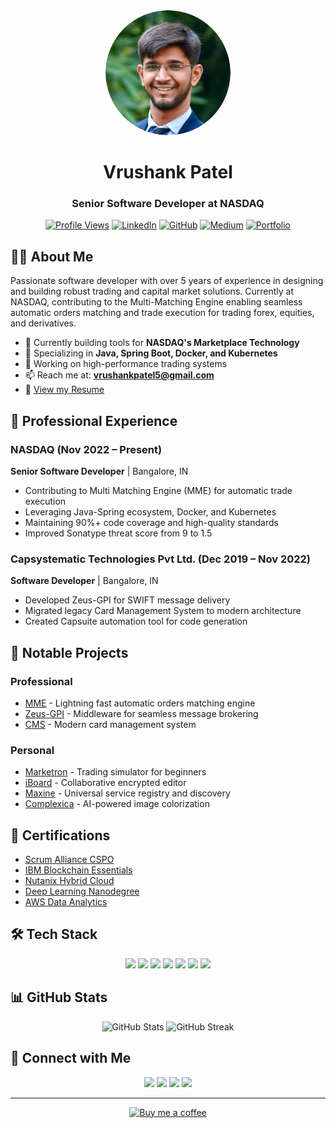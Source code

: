 <div align="center">
  <img src="img/profile-pic3.jpg" alt="Vrushank Patel" width="200" style="border-radius: 50%"/>
  
  # Vrushank Patel
  
  ### Senior Software Developer at NASDAQ
  
  [![Profile Views](https://komarev.com/ghpvc/?username=vrushankpatel&label=Profile%20views&color=0e75b6&style=flat)](https://github.com/VrushankPatel)
  [![LinkedIn](https://img.shields.io/badge/LinkedIn-Connect-blue?style=flat&logo=linkedin)](https://www.linkedin.com/in/vrushank-patel-69b682180/)
  [![GitHub](https://img.shields.io/badge/GitHub-Follow-black?style=flat&logo=github)](https://github.com/VrushankPatel)
  [![Medium](https://img.shields.io/badge/Medium-Follow-black?style=flat&logo=medium)](https://vrushankpatel5.medium.com/)
  [![Portfolio](https://img.shields.io/badge/Portfolio-Visit-green?style=flat&logo=web)](https://vrushankpatel.github.io/)
</div>

## 👨‍💻 About Me

Passionate software developer with over 5 years of experience in designing and building robust trading and capital market solutions. Currently at NASDAQ, contributing to the Multi-Matching Engine enabling seamless automatic orders matching and trade execution for trading forex, equities, and derivatives.

- 🔭 Currently building tools for **NASDAQ's Marketplace Technology**
- 🌱 Specializing in **Java, Spring Boot, Docker, and Kubernetes**
- 💼 Working on high-performance trading systems
- 📫 Reach me at: **vrushankpatel5@gmail.com**
- 📄 [View my Resume](https://vrushankpatel.github.io/Resume/Vrushank_Resume.pdf)

## 🏢 Professional Experience

### NASDAQ (Nov 2022 – Present)
**Senior Software Developer** | Bangalore, IN
- Contributing to Multi Matching Engine (MME) for automatic trade execution
- Leveraging Java-Spring ecosystem, Docker, and Kubernetes
- Maintaining 90%+ code coverage and high-quality standards
- Improved Sonatype threat score from 9 to 1.5

### Capsystematic Technologies Pvt Ltd. (Dec 2019 – Nov 2022)
**Software Developer** | Bangalore, IN
- Developed Zeus-GPI for SWIFT message delivery
- Migrated legacy Card Management System to modern architecture
- Created Capsuite automation tool for code generation

## 🚀 Notable Projects

### Professional
- [MME](https://www.nasdaq.com/solutions/fintech/marketplace-technology/exchange-matching) - Lightning fast automatic orders matching engine
- [Zeus-GPI](https://www.capsys.hu/Zeus_GPI) - Middleware for seamless message brokering
- [CMS](https://capsys-europe.com/Card_Management_System) - Modern card management system

### Personal
- [Marketron](https://vrushankpatel.github.io/Marketron) - Trading simulator for beginners
- [iBoard](https://iboard-x.web.app/) - Collaborative encrypted editor
- [Maxine](https://maxine.readthedocs.io/) - Universal service registry and discovery
- [Complexica](https://vrushankpatel.github.io/Complexica-Server/) - AI-powered image colorization

## 🏅 Certifications

- [Scrum Alliance CSPO](https://bcert.me/sefawhitn)
- [IBM Blockchain Essentials](https://courses.cognitiveclass.ai/certificates/e73685d94f344d92b329712d7dceac5c)
- [Nutanix Hybrid Cloud](https://drive.google.com/file/d/1rgkx3sx-quvh7SUVxVdWT5iELAWM5b4y/view)
- [Deep Learning Nanodegree](https://graduation.udacity.com/confirm/EL966DFN)
- [AWS Data Analytics](https://drive.google.com/file/d/1-ory7-vSeIpgnFXzP_oDQGzHQf8yJiV5/view)

## 🛠️ Tech Stack

<p align="center">
  <img src="https://img.shields.io/badge/Java-ED8B00?style=for-the-badge&logo=java&logoColor=white"/>
  <img src="https://img.shields.io/badge/Spring-6DB33F?style=for-the-badge&logo=spring&logoColor=white"/>
  <img src="https://img.shields.io/badge/Python-3776AB?style=for-the-badge&logo=python&logoColor=white"/>
  <img src="https://img.shields.io/badge/Docker-2496ED?style=for-the-badge&logo=docker&logoColor=white"/>
  <img src="https://img.shields.io/badge/Kubernetes-326CE5?style=for-the-badge&logo=kubernetes&logoColor=white"/>
  <img src="https://img.shields.io/badge/AWS-232F3E?style=for-the-badge&logo=amazon-aws&logoColor=white"/>
  <img src="https://img.shields.io/badge/Git-F05032?style=for-the-badge&logo=git&logoColor=white"/>
</p>

## 📊 GitHub Stats

<div align="center">
  <img src="https://github-readme-stats.vercel.app/api?username=vrushankpatel&show_icons=true&theme=radical" alt="GitHub Stats" />
  <img src="https://github-readme-streak-stats.herokuapp.com/?user=vrushankpatel&theme=radical" alt="GitHub Streak" />
</div>

## 🤝 Connect with Me

<p align="center">
  <a href="https://linkedin.com/in/vrushank-patel-69b682180"><img src="https://img.shields.io/badge/LinkedIn-0077B5?style=for-the-badge&logo=linkedin&logoColor=white"/></a>
  <a href="https://github.com/VrushankPatel"><img src="https://img.shields.io/badge/GitHub-100000?style=for-the-badge&logo=github&logoColor=white"/></a>
  <a href="mailto:vrushankpatel5@gmail.com"><img src="https://img.shields.io/badge/Email-D14836?style=for-the-badge&logo=gmail&logoColor=white"/></a>
  <a href="https://vrushankpatel5.medium.com/"><img src="https://img.shields.io/badge/Medium-12100E?style=for-the-badge&logo=medium&logoColor=white"/></a>
</p>

---

<p align="center">
  <a href="https://www.buymeacoffee.com/vrushankpatel"><img src="https://cdn.buymeacoffee.com/buttons/v2/default-yellow.png" height="50" alt="Buy me a coffee"/></a>
</p>
